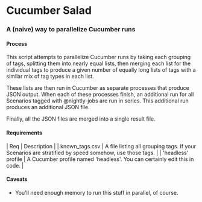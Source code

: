# Cucumber Salad
### A (naive) way to parallelize Cucumber runs

#### Process
This script attempts to parallelize Cucumber runs by taking each grouping of
tags, splitting them into nearly equal lists, then merging each list for the
individual tags to produce a given number of equally long lists of tags with
a similar mix of tag types in each list.

These lists are then run in Cucumber as separate processes that produce JSON
output. When each of these processes finish, an additional run for all Scenarios
tagged with @nightly-jobs are run in series. This additional run produces an
additional JSON file.

Finally, all the JSON files are merged into a single result file.

#### Requirements
| Req | Description |
| known_tags.csv | A file listing all grouping tags. If your Scenarios are stratified by speed somehow, use those tags. |
| 'headless' profile | A Cucumber profile named 'headless'. You can certainly edit this in code. |

#### Caveats
* You'll need enough memory to run this stuff in parallel, of course.